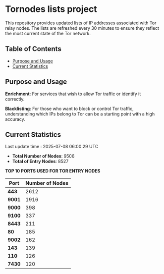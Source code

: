 # Tornodes lists project

This repository provides updated lists of IP addresses associated with Tor relay nodes. The lists are refreshed every 30 minutes to ensure they reflect the most current state of the Tor network.

## Table of Contents

- [Purpose and Usage](#purpose-and-usage)
- [Current Statistics](#current-statistics)


## Purpose and Usage

**Enrichment**: For services that wish to allow Tor traffic or identify it correctly.

**Blacklisting**: For those who want to block or control Tor traffic, understanding which IPs belong to Tor can be a starting point with a high accuracy.

## Current Statistics

Last update time : 2025-07-08 06:00:29 UTC

- **Total Number of Nodes**: 9506
- **Total of Entry Nodes**: 8527

**TOP 10 PORTS USED FOR TOR ENTRY NODES**

| **Port** | **Number of Nodes** |
|------|-----------------|
| **443**   | 2612  |
| **9001**   | 1916  |
| **9000**   | 398  |
| **9100**   | 337  |
| **8443**   | 211  |
| **80**   | 185  |
| **9002**   | 162  |
| **143**   | 139  |
| **110**   | 126  |
| **7430**   | 120  |

